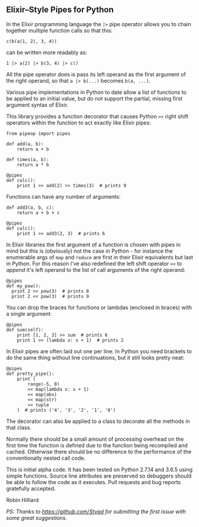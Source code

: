## Elixir–Style Pipes for Python

In the Elixir programming language the `|>` pipe operator allows you to chain 
together multiple function calls so that this:

```$elixir 
c(b(a(1, 2), 3, 4))
```

can be written more readably as:

```$elixir
1 |> a(2) |> b(3, 4) |> c()
```

All the pipe operator does is pass its left operand as the first argument of
the right operand, so that `a |> b(...)` becomes `b(a, ...)`.

Various pipe implementations in Python to date allow a list of functions to be
applied to an initial value, but do not support the partial, missing first
argument syntax of Elixir.

This library provides a function decorator that causes Python `>>` right shift
operators within the function to act exactly like Elixir pipes:

```$python
from pipeop import pipes

def add(a, b):
    return a + b
    
def times(a, b):
    return a * b
    
@pipes
def calc():
    print 1 >> add(2) >> times(3)  # prints 9
``` 

Functions can have any number of arguments:

```$python
def add3(a, b, c):
    return a + b + c
    
@pipes
def calc():
    print 1 >> add3(2, 3)  # prints 6
```

In Elixir libraries the first argument of a function is chosen with pipes in
mind but this is (obviously) not the case in Python - for instance the
enumerable args of `map` and `reduce` are first in their Elixir equivalents
but last in Python. For this reason I've also redefined the left shift
operator `<<` to _append_ it's left operand to the list of call arguments of
the right operand:

```$python
@pipes
def my_pow():
  print 2 >> pow(3)  # prints 8
  print 2 << pow(3)  # prints 9
```

You can drop the braces for functions or lambdas (enclosed in braces) with a single argument:

```$python
@pipes
def sum(self):
    print [1, 2, 3] >> sum  # prints 6
    print 1 >> (lambda x: x + 1)  # prints 2
```

In Elixir pipes are often laid out one per line. In Python you need brackets to do the
same thing without line continuations, but it still looks pretty neat:

```$python
@pipes
def pretty_pipe():
    print (
        range(-5, 0)
        << map(lambda x: x + 1)
        << map(abs)
        << map(str)
        >> tuple
    )  # prints ('4', '3', '2', '1', '0')
```

The decorator can also be applied to a class to decorate all the methods in that class.

Normally there should be a small amount of processing overhead on the first time the
function is defined due to the function being recompiled and cached. Otherwise there should be
no difference to the performance of the conventionally nested call code.

This is initial alpha code. It has been tested on Python 2.7.14 and 3.6.5 using
simple functions. Source line attributes are preserved so debuggers should be
able to follow the code as it executes. Pull requests and bug reports
gratefully accepted.

Robin Hilliard

_PS: Thanks to https://github.com/Stvad for submitting the first issue 
with some great suggestions._
